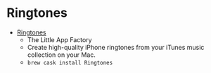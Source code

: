 # Ringtones
- [Ringtones](http://thelittleappfactory.com/ringtones/)
  -  The Little App Factory
  - Create high-quality iPhone ringtones from your iTunes music collection on your Mac.
  - `brew cask install Ringtones`
